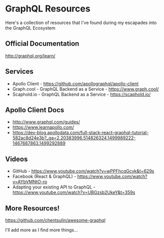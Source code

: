 # GraphQL Resources

Here's a collection of resources that I've found during my escapades into the GraphQL Ecosystem

## Official Documentation

http://graphql.org/learn/

## Services

* Apollo Client - https://github.com/apollographql/apollo-client
* Graph.cool - GraphQL Backend as a Service - https://www.graph.cool/
* Scaphold.io - GraphQL Backend as a Service - https://scaphold.io/

## Apollo Client Docs

* http://www.graphql.com/guides/
* https://www.learnapollo.com/
* https://dev-blog.apollodata.com/full-stack-react-graphql-tutorial-582ac8d24e3b?_ga=2.20383996.514826324.1499989222-1467687863.1499292889

## Videos

* GitHub - https://www.youtube.com/watch?v=wPPFhcqGcvk&t=629s
* Facebook (React & GraphQL) - https://www.youtube.com/watch?v=AYbVMNtO-ro
* Adapting your existing API to GraphQL - https://www.youtube.com/watch?v=UBGzsb2UkeY&t=359s

## More Resources! 
https://github.com/chentsulin/awesome-graphql

I'll add more as I find more things...
